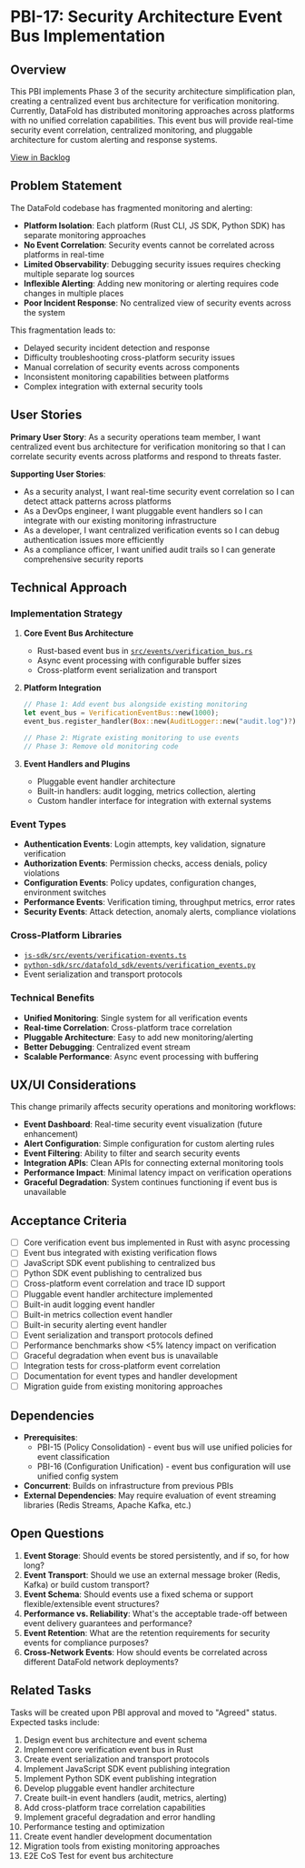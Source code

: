 # PBI-17: Security Architecture Event Bus Implementation

## Overview

This PBI implements Phase 3 of the security architecture simplification plan, creating a centralized event bus architecture for verification monitoring. Currently, DataFold has distributed monitoring approaches across platforms with no unified correlation capabilities. This event bus will provide real-time security event correlation, centralized monitoring, and pluggable architecture for custom alerting and response systems.

[View in Backlog](../backlog.md#user-content-17)

## Problem Statement

The DataFold codebase has fragmented monitoring and alerting:
- **Platform Isolation**: Each platform (Rust CLI, JS SDK, Python SDK) has separate monitoring approaches
- **No Event Correlation**: Security events cannot be correlated across platforms in real-time
- **Limited Observability**: Debugging security issues requires checking multiple separate log sources
- **Inflexible Alerting**: Adding new monitoring or alerting requires code changes in multiple places
- **Poor Incident Response**: No centralized view of security events across the system

This fragmentation leads to:
- Delayed security incident detection and response
- Difficulty troubleshooting cross-platform security issues
- Manual correlation of security events across components
- Inconsistent monitoring capabilities between platforms
- Complex integration with external security tools

## User Stories

**Primary User Story**: As a security operations team member, I want centralized event bus architecture for verification monitoring so that I can correlate security events across platforms and respond to threats faster.

**Supporting User Stories**:
- As a security analyst, I want real-time security event correlation so I can detect attack patterns across platforms
- As a DevOps engineer, I want pluggable event handlers so I can integrate with our existing monitoring infrastructure
- As a developer, I want centralized verification events so I can debug authentication issues more efficiently
- As a compliance officer, I want unified audit trails so I can generate comprehensive security reports

## Technical Approach

### Implementation Strategy

1. **Core Event Bus Architecture**
   - Rust-based event bus in [`src/events/verification_bus.rs`](../../../src/events/verification_bus.rs)
   - Async event processing with configurable buffer sizes
   - Cross-platform event serialization and transport

2. **Platform Integration**
   ```rust
   // Phase 1: Add event bus alongside existing monitoring
   let event_bus = VerificationEventBus::new(1000);
   event_bus.register_handler(Box::new(AuditLogger::new("audit.log")?));
   
   // Phase 2: Migrate existing monitoring to use events
   // Phase 3: Remove old monitoring code
   ```

3. **Event Handlers and Plugins**
   - Pluggable event handler architecture
   - Built-in handlers: audit logging, metrics collection, alerting
   - Custom handler interface for integration with external systems

### Event Types
- **Authentication Events**: Login attempts, key validation, signature verification
- **Authorization Events**: Permission checks, access denials, policy violations
- **Configuration Events**: Policy updates, configuration changes, environment switches
- **Performance Events**: Verification timing, throughput metrics, error rates
- **Security Events**: Attack detection, anomaly alerts, compliance violations

### Cross-Platform Libraries
- [`js-sdk/src/events/verification-events.ts`](../../../js-sdk/src/events/verification-events.ts)
- [`python-sdk/src/datafold_sdk/events/verification_events.py`](../../../python-sdk/src/datafold_sdk/events/verification_events.py)
- Event serialization and transport protocols

### Technical Benefits
- **Unified Monitoring**: Single system for all verification events
- **Real-time Correlation**: Cross-platform trace correlation
- **Pluggable Architecture**: Easy to add new monitoring/alerting
- **Better Debugging**: Centralized event stream
- **Scalable Performance**: Async event processing with buffering

## UX/UI Considerations

This change primarily affects security operations and monitoring workflows:

- **Event Dashboard**: Real-time security event visualization (future enhancement)
- **Alert Configuration**: Simple configuration for custom alerting rules
- **Event Filtering**: Ability to filter and search security events
- **Integration APIs**: Clean APIs for connecting external monitoring tools
- **Performance Impact**: Minimal latency impact on verification operations
- **Graceful Degradation**: System continues functioning if event bus is unavailable

## Acceptance Criteria

- [ ] Core verification event bus implemented in Rust with async processing
- [ ] Event bus integrated with existing verification flows
- [ ] JavaScript SDK event publishing to centralized bus
- [ ] Python SDK event publishing to centralized bus
- [ ] Cross-platform event correlation and trace ID support
- [ ] Pluggable event handler architecture implemented
- [ ] Built-in audit logging event handler
- [ ] Built-in metrics collection event handler
- [ ] Built-in security alerting event handler
- [ ] Event serialization and transport protocols defined
- [ ] Performance benchmarks show <5% latency impact on verification
- [ ] Graceful degradation when event bus is unavailable
- [ ] Integration tests for cross-platform event correlation
- [ ] Documentation for event types and handler development
- [ ] Migration guide from existing monitoring approaches

## Dependencies

- **Prerequisites**: 
  - PBI-15 (Policy Consolidation) - event bus will use unified policies for event classification
  - PBI-16 (Configuration Unification) - event bus configuration will use unified config system
- **Concurrent**: Builds on infrastructure from previous PBIs
- **External Dependencies**: May require evaluation of event streaming libraries (Redis Streams, Apache Kafka, etc.)

## Open Questions

1. **Event Storage**: Should events be stored persistently, and if so, for how long?
2. **Event Transport**: Should we use an external message broker (Redis, Kafka) or build custom transport?
3. **Event Schema**: Should events use a fixed schema or support flexible/extensible event structures?
4. **Performance vs. Reliability**: What's the acceptable trade-off between event delivery guarantees and performance?
5. **Event Retention**: What are the retention requirements for security events for compliance purposes?
6. **Cross-Network Events**: How should events be correlated across different DataFold network deployments?

## Related Tasks

Tasks will be created upon PBI approval and moved to "Agreed" status. Expected tasks include:

1. Design event bus architecture and event schema
2. Implement core verification event bus in Rust
3. Create event serialization and transport protocols
4. Implement JavaScript SDK event publishing integration
5. Implement Python SDK event publishing integration
6. Develop pluggable event handler architecture
7. Create built-in event handlers (audit, metrics, alerting)
8. Add cross-platform trace correlation capabilities
9. Implement graceful degradation and error handling
10. Performance testing and optimization
11. Create event handler development documentation
12. Migration tools from existing monitoring approaches
13. E2E CoS Test for event bus architecture